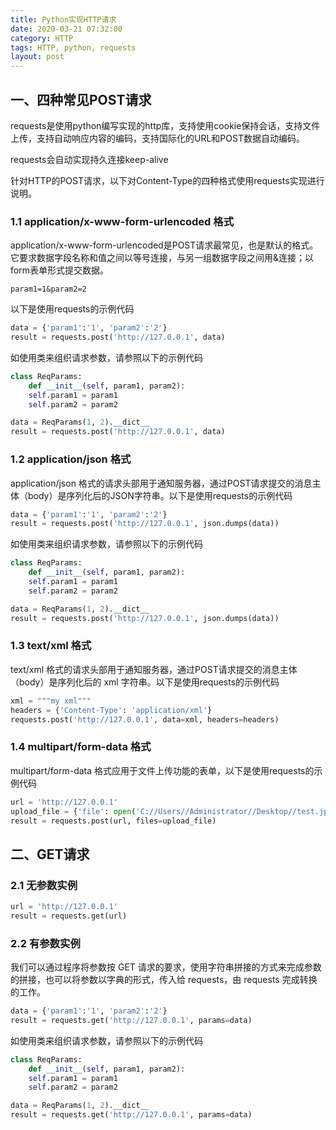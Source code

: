 ```yaml
---
title: Python实现HTTP请求
date: 2020-03-21 07:32:00
category: HTTP
tags: HTTP, python, requests
layout: post
---
```


## 一、四种常见POST请求

requests是使用python编写实现的http库，支持使用cookie保持会话，支持文件上传，支持自动响应内容的编码，支持国际化的URL和POST数据自动编码。

requests会自动实现持久连接keep-alive

针对HTTP的POST请求，以下对Content-Type的四种格式使用requests实现进行说明。

### 1.1 application/x-www-form-urlencoded 格式

application/x-www-form-urlencoded是POST请求最常见，也是默认的格式。它要求数据字段名称和值之间以等号连接，与另一组数据字段之间用&连接；以form表单形式提交数据。

```
param1=1&param2=2
```

以下是使用requests的示例代码

```python
data = {'param1':'1', 'param2':'2'}
result = requests.post('http://127.0.0.1', data)
```

如使用类来组织请求参数，请参照以下的示例代码

```python
class ReqParams:
    def __init__(self, param1, param2):
    self.param1 = param1
    self.param2 = param2

data = ReqParams(1, 2).__dict__
result = requests.post('http://127.0.0.1', data)
```

### 1.2 application/json 格式

application/json 格式的请求头部用于通知服务器，通过POST请求提交的消息主体（body）是序列化后的JSON字符串。以下是使用requests的示例代码

```python
data = {'param1':'1', 'param2':'2'}
result = requests.post('http://127.0.0.1', json.dumps(data))
```

如使用类来组织请求参数，请参照以下的示例代码

```python
class ReqParams:
    def __init__(self, param1, param2):
    self.param1 = param1
    self.param2 = param2

data = ReqParams(1, 2).__dict__
result = requests.post('http://127.0.0.1', json.dumps(data))
```

### 1.3 text/xml 格式

text/xml 格式的请求头部用于通知服务器，通过POST请求提交的消息主体（body）是序列化后的 xml 字符串。以下是使用requests的示例代码

```python
xml = """my xml"""
headers = {'Content-Type': 'application/xml'}
requests.post('http://127.0.0.1', data=xml, headers=headers)
```

### 1.4 multipart/form-data 格式

multipart/form-data 格式应用于文件上传功能的表单，以下是使用requests的示例代码

```python
url = 'http://127.0.0.1'
upload_file = {'file': open('C://Users//Administrator//Desktop//test.jpg', 'rb')}
result = requests.post(url, files=upload_file)
```

## 二、GET请求

### 2.1 无参数实例

```python
url = 'http://127.0.0.1'
result = requests.get(url)
```

### 2.2 有参数实例

我们可以通过程序将参数按 GET 请求的要求，使用字符串拼接的方式来完成参数的拼接，也可以将参数以字典的形式，传入给 requests，由 requests 完成转换的工作。

```python
data = {'param1':'1', 'param2':'2'}
result = requests.get('http://127.0.0.1', params=data)
```

如使用类来组织请求参数，请参照以下的示例代码

```python
class ReqParams:
    def __init__(self, param1, param2):
    self.param1 = param1
    self.param2 = param2

data = ReqParams(1, 2).__dict__
result = requests.get('http://127.0.0.1', params=data)
```

